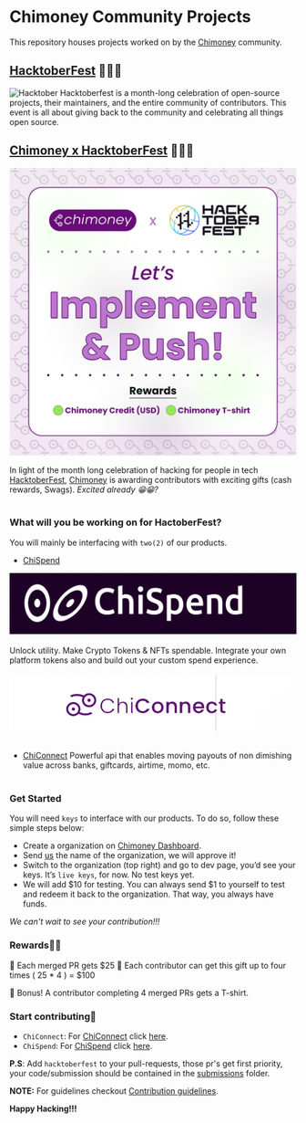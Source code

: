 # Chimoney Community Projects

This repository houses projects worked on by the [Chimoney](https://chimoney.io) community.


## [HacktoberFest](https://hacktoberfest.com) 🎉🎉🎉
![Hacktober](images/hacktober.png)
Hacktoberfest is a month-long celebration of open-source projects, their maintainers, and the entire community of contributors. This event is all about giving back to the community and celebrating all things open source.

## [Chimoney x HacktoberFest](https://twitter.com/chimoney_io/status/1576286913723596803?s=48&t=JCGsKCKdKEB_sVfGml2m6w) 🎉🎉🎉
![Chimoney Hacktober](images/chimoney_hacktober.jpeg)

In light of the month long celebration of hacking for people in tech [HacktoberFest](https://hacktoberfest.com), [Chimoney](https://chimoney.io) is awarding contributors with exciting gifts (cash rewards, Swags). _Excited already 😁😁?_
<br></br>
### **What will you be working on for HactoberFest?**

You will mainly be interfacing with `two(2)` of our products.

- [ChiSpend](https://chispend.com)

![ChiSpend](images/chispend.png)
<br></br>
 Unlock utility.
Make Crypto Tokens & NFTs spendable. Integrate your own platform tokens also and build out your custom spend experience.
<br></br>
![ChiConnect](images/chiconnect.png)
<br></br>
- [ChiConnect](https://chimoney.readme.io) Powerful api that enables moving payouts of non dimishing value across banks, giftcards, airtime, momo, etc.
<br></br>

### **Get Started**
 
 You will need `keys` to interface with our products. To do so, follow these simple steps below:

 - Create a organization on [Chimoney Dashboard](https://dash.chimoney.io).
 - Send [us](mailto:support@chimoney.io) the name of the organization, we will approve it!
- Switch to the organization (top right) and go to dev page, you’d see your keys. It’s `live keys`, for now. No test keys yet.
 - We will add $10 for testing. You can always send $1 to yourself to test and redeem it back to the organization. That way, you always have funds.

 _We can't wait to see your contribution!!!_

### **Rewards💸💸**
🎃 Each merged PR gets $25
👻 Each contributor can get this gift up to four times ( 25 * 4 ) = $100

🔮 Bonus! A contributor completing 4 merged PRs gets a T-shirt.


### **Start contributing🍾** 
-  `ChiConnect`: For [ChiConnect](https://chimoney.readme.io) click [here](https://github.com/Chimoney/chimoney-api-community-projects/issues?q=is%3Aopen+is%3Aissue+label%3AChiConnect).
-  `ChiSpend`: For [ChiSpend](https://chimoney.readme.io) click [here](https://github.com/Chimoney/chimoney-api-community-projects/issues?q=is%3Aopen+is%3Aissue+label%3AChiSpend).

__P.S__: Add `hacktoberfest` to your pull-requests, those pr's get first priority, your code/submission should be contained in the [submissions](submissions) folder.

__NOTE:__
For guidelines checkout [Contribution guidelines](CONTRIBUTING.md).


__Happy Hacking!!!__

